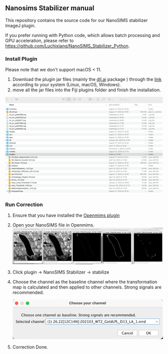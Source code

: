 ## Nanosims Stabilizer manual

This repository contains the source code for our NanoSIMS stabilizer ImageJ plugin. 

If you prefer running with Python code, which allows batch processing and GPU acceleration, please refer to https://github.com/Luchixiang/NanoSIMS_Stabilizer_Python. 

### Install Plugin

Please note that we don't support macOS < 11.  

1. Download the plugin jar files (mainly the [djl.ai](https://djl.ai/) package ) through the [link](https://connecthkuhk-my.sharepoint.com/:f:/g/personal/u3590540_connect_hku_hk/Ejyw6saUUttCkM6umHp4L5YB7MmQ9e3_fSJ8PNjlZiCgUg?e=Y4krzx) according to your system (Linux, macOS, Windows). 
3. move all the jar files into the Fiji plugins folder and finish the installation.

![image-20230822121808072](./img/install.png)

### Run Correction

1. Ensure that you have installed the [Openmims plugin](https://usermanual.wiki/Pdf/OpenMimsManual.682350371.pdf)
2. Open your NanoSIMS file in Openmims. ![image-20240108200032432](./img/openmims.png)

3. Click plugin -> NanoSIMS Stabilizer -> stabilize

4. Choose the channel as the baseline channel where the transformation map is calculated and then applied to other channels. Strong signals are recommended. 

   ![image-20240108200232561](./img/channel.png)

5. Correction Done. 